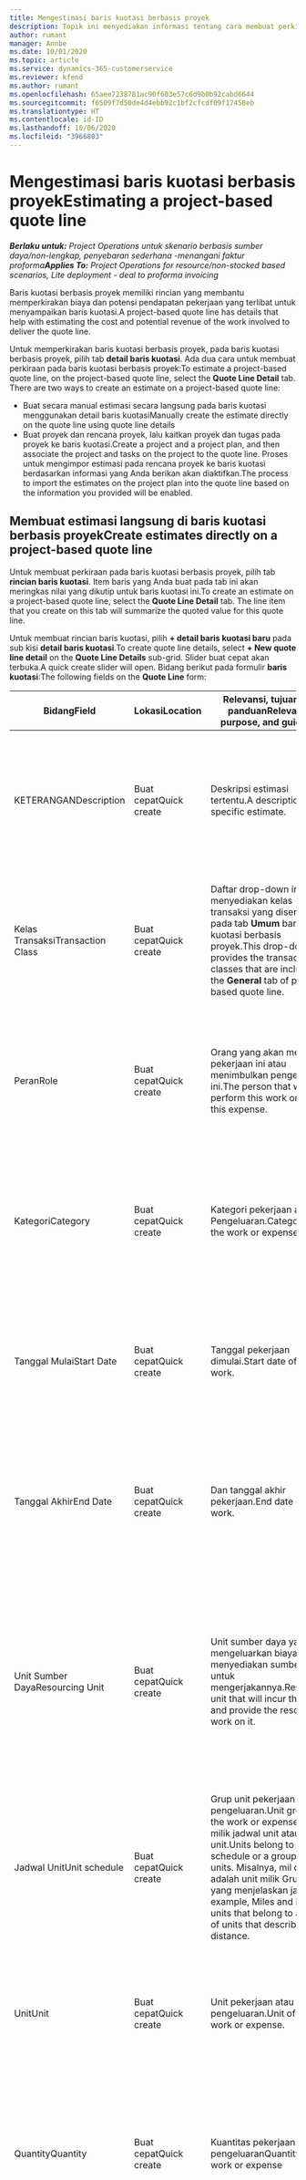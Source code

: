 ```yaml
---
title: Mengestimasi baris kuotasi berbasis proyek
description: Topik ini menyediakan informasi tentang cara membuat perkiraan pada baris kuotasi berbasis proyek.
author: rumant
manager: Annbe
ms.date: 10/01/2020
ms.topic: article
ms.service: dynamics-365-customerservice
ms.reviewer: kfend
ms.author: rumant
ms.openlocfilehash: 65aee7238781ac90f603e57c6d9b0b92cabd6644
ms.sourcegitcommit: f6509f7d50de4d4ebb92c1bf2cfcdf09f17458eb
ms.translationtype: HT
ms.contentlocale: id-ID
ms.lasthandoff: 10/06/2020
ms.locfileid: "3966803"
---
```

# <a name="estimating-a-project-based-quote-line"></a><span data-ttu-id="5244a-103">Mengestimasi baris kuotasi berbasis proyek</span><span class="sxs-lookup"><span data-stu-id="5244a-103">Estimating a project-based quote line</span></span>

<span data-ttu-id="5244a-104">_**Berlaku untuk:** Project Operations untuk skenario berbasis sumber daya/non-lengkap, penyebaran sederhana -menangani faktur proforma_</span><span class="sxs-lookup"><span data-stu-id="5244a-104">_**Applies To:** Project Operations for resource/non-stocked based scenarios, Lite deployment - deal to proforma invoicing_</span></span>

<span data-ttu-id="5244a-105">Baris kuotasi berbasis proyek memiliki rincian yang membantu memperkirakan biaya dan potensi pendapatan pekerjaan yang terlibat untuk menyampaikan baris kuotasi.</span><span class="sxs-lookup"><span data-stu-id="5244a-105">A project-based quote line has details that help with estimating the cost and potential revenue of the work involved to deliver the quote line.</span></span>

<span data-ttu-id="5244a-106">Untuk memperkirakan baris kuotasi berbasis proyek, pada baris kuotasi berbasis proyek, pilih tab **detail baris kuotasi**. Ada dua cara untuk membuat perkiraan pada baris kuotasi berbasis proyek:</span><span class="sxs-lookup"><span data-stu-id="5244a-106">To estimate a project-based quote line, on the project-based quote line, select the **Quote Line Detail** tab. There are two ways to create an estimate on a project-based quote line:</span></span>

- <span data-ttu-id="5244a-107">Buat secara manual estimasi secara langsung pada baris kuotasi menggunakan detail baris kuotasi</span><span class="sxs-lookup"><span data-stu-id="5244a-107">Manually create the estimate directly on the quote line using quote line details</span></span> 
- <span data-ttu-id="5244a-108">Buat proyek dan rencana proyek, lalu kaitkan proyek dan tugas pada proyek ke baris kuotasi.</span><span class="sxs-lookup"><span data-stu-id="5244a-108">Create a project and a project plan, and then associate the project and tasks on the project to the quote line.</span></span> <span data-ttu-id="5244a-109">Proses untuk mengimpor estimasi pada rencana proyek ke baris kuotasi berdasarkan informasi yang Anda berikan akan diaktifkan.</span><span class="sxs-lookup"><span data-stu-id="5244a-109">The process to import the estimates on the project plan into the quote line based on the information you provided will be enabled.</span></span>

## <a name="create-estimates-directly-on-a-project-based-quote-line"></a><span data-ttu-id="5244a-110">Membuat estimasi langsung di baris kuotasi berbasis proyek</span><span class="sxs-lookup"><span data-stu-id="5244a-110">Create estimates directly on a project-based quote line</span></span>

<span data-ttu-id="5244a-111">Untuk membuat perkiraan pada baris kuotasi berbasis proyek, pilih tab **rincian baris kuotasi**. Item baris yang Anda buat pada tab ini akan meringkas nilai yang dikutip untuk baris kuotasi ini.</span><span class="sxs-lookup"><span data-stu-id="5244a-111">To create an estimate on a project-based quote line, select the **Quote Line Detail** tab. The line item that you create on this tab will summarize the quoted value for this quote line.</span></span> 

<span data-ttu-id="5244a-112">Untuk membuat rincian baris kuotasi, pilih **+ detail baris kuotasi baru** pada sub kisi **detail baris kuotasi**.</span><span class="sxs-lookup"><span data-stu-id="5244a-112">To create quote line details, select **+ New quote line detail** on the **Quote Line Details** sub-grid.</span></span> <span data-ttu-id="5244a-113">Slider buat cepat akan terbuka.</span><span class="sxs-lookup"><span data-stu-id="5244a-113">A quick create slider will open.</span></span> <span data-ttu-id="5244a-114">Bidang berikut pada formulir **baris kuotasi**:</span><span class="sxs-lookup"><span data-stu-id="5244a-114">The following fields on the **Quote Line** form:</span></span>

| <span data-ttu-id="5244a-115">**Bidang**</span><span class="sxs-lookup"><span data-stu-id="5244a-115">**Field**</span></span> | <span data-ttu-id="5244a-116">**Lokasi**</span><span class="sxs-lookup"><span data-stu-id="5244a-116">**Location**</span></span> | <span data-ttu-id="5244a-117">**Relevansi, tujuan, dan panduan**</span><span class="sxs-lookup"><span data-stu-id="5244a-117">**Relevance, purpose, and guidance**</span></span> | <span data-ttu-id="5244a-118">**Dampak hilir**</span><span class="sxs-lookup"><span data-stu-id="5244a-118">**Downstream impact**</span></span> |
| --- | --- | --- | --- |
| <span data-ttu-id="5244a-119">KETERANGAN</span><span class="sxs-lookup"><span data-stu-id="5244a-119">Description</span></span> | <span data-ttu-id="5244a-120">Buat cepat</span><span class="sxs-lookup"><span data-stu-id="5244a-120">Quick create</span></span> | <span data-ttu-id="5244a-121">Deskripsi estimasi tertentu.</span><span class="sxs-lookup"><span data-stu-id="5244a-121">A description of the specific estimate.</span></span> | <span data-ttu-id="5244a-122">Bidang ini default untuk detail baris kuotasi terkait untuk biaya yang dibuat secara otomatis.</span><span class="sxs-lookup"><span data-stu-id="5244a-122">This field defaults to the related quote line detail for cost that is automatically created.</span></span> |
| <span data-ttu-id="5244a-123">Kelas Transaksi</span><span class="sxs-lookup"><span data-stu-id="5244a-123">Transaction Class</span></span> | <span data-ttu-id="5244a-124">Buat cepat</span><span class="sxs-lookup"><span data-stu-id="5244a-124">Quick create</span></span> | <span data-ttu-id="5244a-125">Daftar drop-down ini menyediakan kelas transaksi yang disertakan pada tab **Umum** baris kuotasi berbasis proyek.</span><span class="sxs-lookup"><span data-stu-id="5244a-125">This drop-down list provides the transaction classes that are included on the **General** tab of project-based quote line.</span></span>  | <span data-ttu-id="5244a-126">Bidang ini default untuk detail baris kuotasi terkait untuk biaya yang dibuat secara otomatis.</span><span class="sxs-lookup"><span data-stu-id="5244a-126">This field defaults to the related quote line detail for cost that is automatically created.</span></span> |
| <span data-ttu-id="5244a-127">Peran</span><span class="sxs-lookup"><span data-stu-id="5244a-127">Role</span></span> | <span data-ttu-id="5244a-128">Buat cepat</span><span class="sxs-lookup"><span data-stu-id="5244a-128">Quick create</span></span> | <span data-ttu-id="5244a-129">Orang yang akan melakukan pekerjaan ini atau menimbulkan pengeluaran ini.</span><span class="sxs-lookup"><span data-stu-id="5244a-129">The person that will perform this work or incur this expense.</span></span> | <span data-ttu-id="5244a-130">Bidang ini default untuk detail baris kuotasi terkait untuk biaya yang dibuat secara otomatis.</span><span class="sxs-lookup"><span data-stu-id="5244a-130">This field defaults to the related quote line detail for cost that is automatically created.</span></span> |
| <span data-ttu-id="5244a-131">Kategori</span><span class="sxs-lookup"><span data-stu-id="5244a-131">Category</span></span> | <span data-ttu-id="5244a-132">Buat cepat</span><span class="sxs-lookup"><span data-stu-id="5244a-132">Quick create</span></span> | <span data-ttu-id="5244a-133">Kategori pekerjaan atau Pengeluaran.</span><span class="sxs-lookup"><span data-stu-id="5244a-133">Category of the work or expense.</span></span> | <span data-ttu-id="5244a-134">Bidang ini default untuk detail baris kuotasi terkait untuk biaya yang dibuat secara otomatis.</span><span class="sxs-lookup"><span data-stu-id="5244a-134">This field defaults to the related quote line detail for cost that is automatically created.</span></span> |
| <span data-ttu-id="5244a-135">Tanggal Mulai</span><span class="sxs-lookup"><span data-stu-id="5244a-135">Start Date</span></span> | <span data-ttu-id="5244a-136">Buat cepat</span><span class="sxs-lookup"><span data-stu-id="5244a-136">Quick create</span></span> | <span data-ttu-id="5244a-137">Tanggal pekerjaan dimulai.</span><span class="sxs-lookup"><span data-stu-id="5244a-137">Start date of the work.</span></span> | <span data-ttu-id="5244a-138">Bidang ini default untuk detail baris kuotasi terkait untuk biaya yang dibuat secara otomatis.</span><span class="sxs-lookup"><span data-stu-id="5244a-138">This field defaults to the related quote line detail for cost that is automatically created.</span></span> |
| <span data-ttu-id="5244a-139">Tanggal Akhir</span><span class="sxs-lookup"><span data-stu-id="5244a-139">End Date</span></span> | <span data-ttu-id="5244a-140">Buat cepat</span><span class="sxs-lookup"><span data-stu-id="5244a-140">Quick create</span></span> | <span data-ttu-id="5244a-141">Dan tanggal akhir pekerjaan.</span><span class="sxs-lookup"><span data-stu-id="5244a-141">End date of the work.</span></span> | <span data-ttu-id="5244a-142">Bidang ini default untuk detail baris kuotasi terkait untuk biaya yang dibuat secara otomatis.</span><span class="sxs-lookup"><span data-stu-id="5244a-142">This field defaults to the related quote line detail for cost that is automatically created.</span></span> |
| <span data-ttu-id="5244a-143">Unit Sumber Daya</span><span class="sxs-lookup"><span data-stu-id="5244a-143">Resourcing Unit</span></span> | <span data-ttu-id="5244a-144">Buat cepat</span><span class="sxs-lookup"><span data-stu-id="5244a-144">Quick create</span></span> | <span data-ttu-id="5244a-145">Unit sumber daya yang akan mengeluarkan biaya ini dan menyediakan sumber daya untuk mengerjakannya.</span><span class="sxs-lookup"><span data-stu-id="5244a-145">Resourcing unit that will incur this cost and provide the resource to work on it.</span></span> | <span data-ttu-id="5244a-146">Bidang ini default untuk detail baris kuotasi terkait untuk biaya yang dibuat secara otomatis.</span><span class="sxs-lookup"><span data-stu-id="5244a-146">This field defaults to the related quote line detail for cost that is automatically created.</span></span> <span data-ttu-id="5244a-147">Bidang ini juga digunakan dalam pengambilan harga biaya.</span><span class="sxs-lookup"><span data-stu-id="5244a-147">This field is also used in cost price retrieval.</span></span> |
| <span data-ttu-id="5244a-148">Jadwal Unit</span><span class="sxs-lookup"><span data-stu-id="5244a-148">Unit schedule</span></span> | <span data-ttu-id="5244a-149">Buat cepat</span><span class="sxs-lookup"><span data-stu-id="5244a-149">Quick create</span></span> | <span data-ttu-id="5244a-150">Grup unit pekerjaan atau pengeluaran.</span><span class="sxs-lookup"><span data-stu-id="5244a-150">Unit group of the work or expense.</span></span> <span data-ttu-id="5244a-151">Unit milik jadwal unit atau grup unit.</span><span class="sxs-lookup"><span data-stu-id="5244a-151">Units belong to a unit schedule or a group of units.</span></span> <span data-ttu-id="5244a-152">Misalnya, mil dan km adalah unit milik Grup unit yang menjelaskan jarak.</span><span class="sxs-lookup"><span data-stu-id="5244a-152">For example, Miles and KMs are units that belong to a group of units that describes distance.</span></span> | <span data-ttu-id="5244a-153">Bidang ini default untuk detail baris kuotasi terkait untuk biaya yang dibuat secara otomatis.</span><span class="sxs-lookup"><span data-stu-id="5244a-153">This field defaults to the related quote line detail for cost that is automatically created.</span></span> |
| <span data-ttu-id="5244a-154">Unit</span><span class="sxs-lookup"><span data-stu-id="5244a-154">Unit</span></span> | <span data-ttu-id="5244a-155">Buat cepat</span><span class="sxs-lookup"><span data-stu-id="5244a-155">Quick create</span></span> | <span data-ttu-id="5244a-156">Unit pekerjaan atau pengeluaran.</span><span class="sxs-lookup"><span data-stu-id="5244a-156">Unit of the work or expense.</span></span> | <span data-ttu-id="5244a-157">Bidang ini default untuk detail baris kuotasi terkait untuk biaya yang dibuat secara otomatis.</span><span class="sxs-lookup"><span data-stu-id="5244a-157">This field defaults to the related quote line detail for cost that is automatically created.</span></span> |
| <span data-ttu-id="5244a-158">Quantity</span><span class="sxs-lookup"><span data-stu-id="5244a-158">Quantity</span></span> | <span data-ttu-id="5244a-159">Buat cepat</span><span class="sxs-lookup"><span data-stu-id="5244a-159">Quick create</span></span> | <span data-ttu-id="5244a-160">Kuantitas pekerjaan atau pengeluaran</span><span class="sxs-lookup"><span data-stu-id="5244a-160">Quantity of work or expense</span></span> | <span data-ttu-id="5244a-161">Bidang ini default untuk detail baris kuotasi terkait untuk biaya yang dibuat secara otomatis.</span><span class="sxs-lookup"><span data-stu-id="5244a-161">This field defaults to the related quote line detail for cost that is automatically created.</span></span> |
| <span data-ttu-id="5244a-162">Harga unit</span><span class="sxs-lookup"><span data-stu-id="5244a-162">Unit price</span></span> | <span data-ttu-id="5244a-163">Buat cepat</span><span class="sxs-lookup"><span data-stu-id="5244a-163">Quick create</span></span> | <span data-ttu-id="5244a-164">Tarif tagihan peran yang melakukan pekerjaan atau harga penjualan dari kategori pengeluaran.</span><span class="sxs-lookup"><span data-stu-id="5244a-164">Bill rate of the role that is performing the work or the Sales price of the expense category.</span></span> <span data-ttu-id="5244a-165">Bidang ini default untuk waktu berdasarkan kombinasi peran dan sumber daya pada daftar harga proyek yang efektif untuk tanggal mulai.</span><span class="sxs-lookup"><span data-stu-id="5244a-165">This field defaults for Time based on the role and resourcing unit combination on the project price list that is effective for the start date.</span></span> <span data-ttu-id="5244a-166">Untuk pengeluaran, bidang ini default dari konfigurasi harga untuk kategori transaksi dalam daftar harga proyek yang efektif untuk tanggal mulai.</span><span class="sxs-lookup"><span data-stu-id="5244a-166">For expenses, this field defaults from the price setup for the transaction category in the project price list that is effective for the start date.</span></span> <span data-ttu-id="5244a-167">Jika metode harga untuk kategori transaksi bukan harga per unit, tidak ada default, dan bidang ini akan dibiarkan kosong.</span><span class="sxs-lookup"><span data-stu-id="5244a-167">If the pricing method for the transaction category is not price-per-unit, there is no default, and this field is left blank.</span></span> | <span data-ttu-id="5244a-168">Tarif biaya peran yang melakukan pekerjaan atau biaya per unit dari kategori pengeluaran.</span><span class="sxs-lookup"><span data-stu-id="5244a-168">Cost rate of the role that is performing the work or the cost-per-unit of the expense category.</span></span> <span data-ttu-id="5244a-169">Bidang ini default untuk waktu berdasarkan kombinasi peran dan sumber daya pada harga unit kontrak daftar harga kuotasi yang efektif untuk tanggal mulai.</span><span class="sxs-lookup"><span data-stu-id="5244a-169">This field defaults for Time based on the role and resourcing unit combination on the price of the Contracting unit of the Quote price list that is effective for the start date.</span></span> <span data-ttu-id="5244a-170">Untuk pengeluaran, bidang ini default dari konfigurasi harga untuk kategori transaksi dalam daftar harga biaya unit kontrak yang efektif untuk tanggal mulai.</span><span class="sxs-lookup"><span data-stu-id="5244a-170">For expenses, this field defaults from the price setup for the transaction category in the cost price list of Contracting unit that is effective for the start date.</span></span> <span data-ttu-id="5244a-171">Jika metode harga untuk kategori transaksi bukan harga per unit, tidak ada default, dan bidang ini akan dibiarkan kosong.</span><span class="sxs-lookup"><span data-stu-id="5244a-171">If the pricing method for the transaction category is not price-per-unit, there is no default and this field is left blank.</span></span> |
| <span data-ttu-id="5244a-172">Perkiraan Pajak</span><span class="sxs-lookup"><span data-stu-id="5244a-172">Estimated Tax</span></span> | <span data-ttu-id="5244a-173">Buat cepat</span><span class="sxs-lookup"><span data-stu-id="5244a-173">Quick create</span></span> | <span data-ttu-id="5244a-174">Anda dapat memasukkan perkiraan pajak untuk pekerjaan atau pengeluaran ini secara manual.</span><span class="sxs-lookup"><span data-stu-id="5244a-174">You can manually enter the estimated tax for this work or expense.</span></span> | <span data-ttu-id="5244a-175">Tidak ada dampak hilir dari bidang ini.</span><span class="sxs-lookup"><span data-stu-id="5244a-175">There is no downstream impact of this field.</span></span> |
| <span data-ttu-id="5244a-176">Jumlah</span><span class="sxs-lookup"><span data-stu-id="5244a-176">Amount</span></span> | <span data-ttu-id="5244a-177">Buat cepat</span><span class="sxs-lookup"><span data-stu-id="5244a-177">Quick create</span></span> | <span data-ttu-id="5244a-178">Anda dapat secara manual memasukkan informasi ke bidang ini jika bidang **kuantitas** dan **harga** dibiarkan kosong.</span><span class="sxs-lookup"><span data-stu-id="5244a-178">You can manually input information into this field if the **Quantity** and **Price** fields are left blank.</span></span> <span data-ttu-id="5244a-179">Jika bidang ini tidak kosong, bidang ini menjadi hanya baca dan dihitung sebagai (kuantitas \* harga satuan) + pajak.</span><span class="sxs-lookup"><span data-stu-id="5244a-179">If these fields are not blank, this field becomes read-only and is calculated as (Quantity \* Unit price) + Tax.</span></span> | <span data-ttu-id="5244a-180">Tidak ada dampak hilir dari bidang ini.</span><span class="sxs-lookup"><span data-stu-id="5244a-180">There is no downstream impact of this field.</span></span> |

## <a name="update-prices-on-quote-line-details"></a><span data-ttu-id="5244a-181">Memperbarui harga pada detail baris kuotasi</span><span class="sxs-lookup"><span data-stu-id="5244a-181">Update prices on quote line details</span></span>

<span data-ttu-id="5244a-182">Jika Anda telah mengubah harga pada daftar harga proyek yang dilampirkan ke kuotasi, atau pada daftar harga biaya unit kontrak, Anda dapat memilih **hitung ulang** pada **halaman kuotasi**, untuk me-refresh harga pada rincian baris kuotasi individual untuk mencerminkan perubahan ini.</span><span class="sxs-lookup"><span data-stu-id="5244a-182">If you have changed prices on the project price list that is attached to the quote, or on cost price list of the contracting unit, you can select **Recalculate** on the **Quote** page, to refresh the prices on the individual quote line details to reflect this change.</span></span> <span data-ttu-id="5244a-183">Bila Anda memilih **hitung ulang**, terjadi peringatan yang menginformasikan pada Anda bahwa harga pada detail baris kuotasi untuk semua baris kuotasi pada kuotasi ini akan diatur ulang.</span><span class="sxs-lookup"><span data-stu-id="5244a-183">When you select **Recalculate**, a warning occurs that informs you that prices on quote line details for all quote lines on this quote will be reset.</span></span> <span data-ttu-id="5244a-184">Pilih **ya**, untuk menyegarkan harga untuk detail baris penjualan dan kuotasi biaya.</span><span class="sxs-lookup"><span data-stu-id="5244a-184">Select **Yes**, to refresh prices for both sales and cost quote line details.</span></span>

## <a name="access-quote-line-details-for-cost"></a><span data-ttu-id="5244a-185">Akses Rincian baris kuotasi untuk biaya</span><span class="sxs-lookup"><span data-stu-id="5244a-185">Access quote line details for cost</span></span>

<span data-ttu-id="5244a-186">Pada tab **rincian baris kuotasi**, pilih baris di kisi untuk mengaktifkan beberapa tindakan di toolbar subkisi.</span><span class="sxs-lookup"><span data-stu-id="5244a-186">On the **Quote Line Details** tab, select a row in the grid to enable some actions on the toolbar of the sub-grid.</span></span> <span data-ttu-id="5244a-187">Tindakan pertama pada bilah alat subkisi saat detail baris kuotasi dipilih adalah **Buka detail biaya**.</span><span class="sxs-lookup"><span data-stu-id="5244a-187">The first action on the sub-grid tool bar when a quote line detail is selected is **Open Cost Detail**.</span></span> <span data-ttu-id="5244a-188">Pilih **Buka detail biaya** untuk melihat tingkat biaya dan jumlah yang terkait untuk baris kuotasi ini.</span><span class="sxs-lookup"><span data-stu-id="5244a-188">Select **Open Cost Detail** to see the related cost rate and amount for this quote line.</span></span>

> [!NOTE]
> <span data-ttu-id="5244a-189">Mengubah unit sumber daya, kuantitas, tanggal, peran, atau nilai kategori pada detail baris kuotasi untuk biaya akan mengubah nilai yang sesuai pada rincian baris kuotasi untuk penjualan.</span><span class="sxs-lookup"><span data-stu-id="5244a-189">Changing the resourcing unit, quantity, dates, role, or category values on the quote line detail for cost will change the corresponding values on the quote line details for sales.</span></span>
## <a name="currency-on-quote-line-details-for-cost-and-sales"></a><span data-ttu-id="5244a-190">Mata uang pada detail baris kuotasi untuk biaya dan penjualan</span><span class="sxs-lookup"><span data-stu-id="5244a-190">Currency on quote line details for cost and sales</span></span>

<span data-ttu-id="5244a-191">Mata uang pada detail baris kuotasi untuk default penjualan dari daftar harga proyek yang efektif untuk tanggal mulai detail baris kuotasi.</span><span class="sxs-lookup"><span data-stu-id="5244a-191">Currency on the quote line detail for sales defaults from the project price list that is effective for the start date of the quote line detail.</span></span>

<span data-ttu-id="5244a-192">Mata uang pada detail baris kuotasi untuk biaya adalah default dari daftar harga unit kontrak kuotasi yang efektif untuk tanggal mulai detail baris kuotasi untuk biaya.</span><span class="sxs-lookup"><span data-stu-id="5244a-192">Currency on the quote line detail for cost defaults from the price list of the contracting unit of the quote that is effective for the start date of the quote line detail for cost.</span></span>

<span data-ttu-id="5244a-193">Perhitungan profitabilitas mengkonversi jumlah rincian baris kuotasi untuk biaya dan penjualan ke mata uang dasar lingkungan untuk melaporkan perkiraan margin secara keseluruhan pada kuotasi.</span><span class="sxs-lookup"><span data-stu-id="5244a-193">Profitability calculations convert the amount on quote line details for cost and sales into the base currency of the environment to report the overall estimated margin on the quote.</span></span>

<span data-ttu-id="5244a-194">Hal ini dapat mengakibatkan kesalahan pembulatan mata uang dan perubahan margin karena kurangnya nilai tukar efektif tanggal.</span><span class="sxs-lookup"><span data-stu-id="5244a-194">This could result in currency rounding errors and changing margins because of the lack of date effective exchange rates.</span></span> <span data-ttu-id="5244a-195">Gunakan penghitungan ini pada kuotasi proyek hanya sebagai perkiraan dan bukan aktual dan resmi atau pelaporan lainnya yang memerlukan ketepatan lebih tinggi dalam pembulatan dan kesadaran efektivitas tanggal untuk nilai tukar.</span><span class="sxs-lookup"><span data-stu-id="5244a-195">Use these calculations on Project quotes only as approximations and not actual statutory or other reporting that requires higher precision of rounding and awareness of date effectivity for exchange rates.</span></span>
